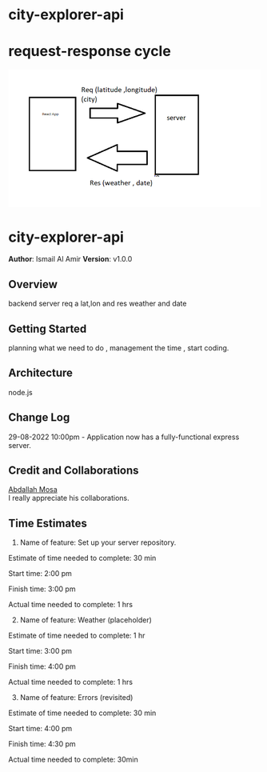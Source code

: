 # city-explorer-api

# request-response cycle

![request-response cycle](lab7.png)

# city-explorer-api

**Author**: Ismail Al Amir
**Version**: v1.0.0

## Overview
backend server req a lat,lon and res weather and date


## Getting Started
 planning what we need to do ,
 management the time ,
 start coding.

## Architecture
node.js


## Change Log

29-08-2022 10:00pm - Application now has a fully-functional express server.

## Credit and Collaborations
[Abdallah Mosa](https://github.com/AbdallahMosa)
<br> I really appreciate his collaborations.



## Time Estimates

1. Name of feature: Set up your server repository.

Estimate of time needed to complete: 30 min

Start time: 2:00 pm

Finish time: 3:00 pm

Actual time needed to complete: 1 hrs 

2. Name of feature: Weather (placeholder)

Estimate of time needed to complete: 1 hr

Start time: 3:00 pm

Finish time: 4:00 pm

Actual time needed to complete: 1 hrs 

3. Name of feature: Errors (revisited)

Estimate of time needed to complete: 30 min

Start time: 4:00 pm

Finish time: 4:30 pm

Actual time needed to complete: 30min
